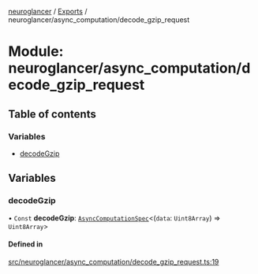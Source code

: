 [neuroglancer](../README.md) / [Exports](../modules.md) / neuroglancer/async\_computation/decode\_gzip\_request

# Module: neuroglancer/async\_computation/decode\_gzip\_request

## Table of contents

### Variables

- [decodeGzip](neuroglancer_async_computation_decode_gzip_request.md#decodegzip)

## Variables

### decodeGzip

• `Const` **decodeGzip**: [`AsyncComputationSpec`](../interfaces/neuroglancer_async_computation.AsyncComputationSpec.md)<(`data`: `Uint8Array`) => `Uint8Array`\>

#### Defined in

[src/neuroglancer/async_computation/decode_gzip_request.ts:19](https://github.com/ActiveBrainAtlas2/neuroglancer/blob/91617476/src/neuroglancer/async_computation/decode_gzip_request.ts#L19)
